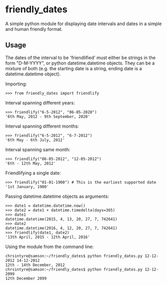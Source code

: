 # friendly_dates
A simple python module for displaying date intervals and dates in a simple 
and human friendly format. 

## Usage
The dates of the interval to be 'friendlified' must either be strings in 
the form "D-M-YYYY", or python datetime.datetime objects. They can be a 
mixture of both (e.g. the starting date is a string, ending date is a 
datetime.datetime object).

Importing:

    >>> from friendly_dates import friendlify

Interval spanning different years: 

    >>> friendlify("6-5-2012", "06-05-2020")
    '6th May, 2012 - 9th September, 2020'
  
Interval spanning different months:

    >>> friendlify("6-5-2012", "6-7-2012")
    '6th May - 6th July, 2012'

Interval spanning same month:

    >>> friendlify("06-05-2012", "12-05-2012")
    '6th - 12th May, 2012'

Friendlifying a single date:

    >>> friendlify("01-01-1900") # This is the earliest supported date
    '1st January, 1900' 

Passing datetime.datetime objects as arguments:

    >>> date1 = datetime.datetime.now()
    >>> date2 = date1 + datetime.timedelta(days=365)
    >>> date1
    datetime.datetime(2015, 4, 13, 20, 27, 7, 742641)
    >>> date2
    datetime.datetime(2016, 4, 12, 20, 27, 7, 742641)
    >>> friendlify(date1, date2)
    '13th April, 2015 - 12th April, 2016'

Using the module from the command line:

    chrsintyre@samson:~/friendly_dates$ python friendly_dates.py 12-12-2012 14-12-2012
    12th - 14th December, 2012
    chrsintyre@samson:~/friendly_dates$ python friendly_dates.py 12-12-2099
    12th December 2099
